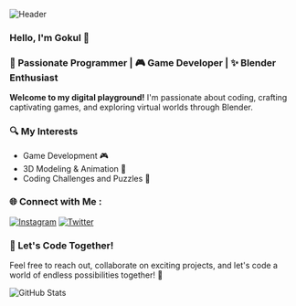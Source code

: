 ![Header](https://drive.proton.me/urls/ZKGVZ4H8GC#WmKoPq0SP7Uq)
### Hello, I'm Gokul 👋

### 🚀 Passionate Programmer | 🎮 Game Developer | ✨ Blender Enthusiast

**Welcome to my digital playground!** I'm passionate about coding, crafting captivating games, and exploring virtual worlds through Blender.

### 🔍 My Interests

- Game Development 🎮
- 3D Modeling & Animation 🌌
- Coding Challenges and Puzzles 🧩

### 🌐 Connect with Me :

[![Instagram](https://img.shields.io/badge/Instagram-FE7A16?style=for-the-badge&logo=instagram&logoColor=white)](https://www.instagram.com/not_.goku)
[![Twitter](https://img.shields.io/badge/Twitter-1DA1F2?style=for-the-badge&logo=twitter&logoColor=white)](https://twitter.com/Gokul_ov)

### 🚀 Let's Code Together!

Feel free to reach out, collaborate on exciting projects, and let's code a world of endless possibilities together! 🚀

![GitHub Stats](https://github-readme-stats.vercel.app/api?username=gokul810&show_icons=true&count_private=true&hide=prs&theme=nord)


